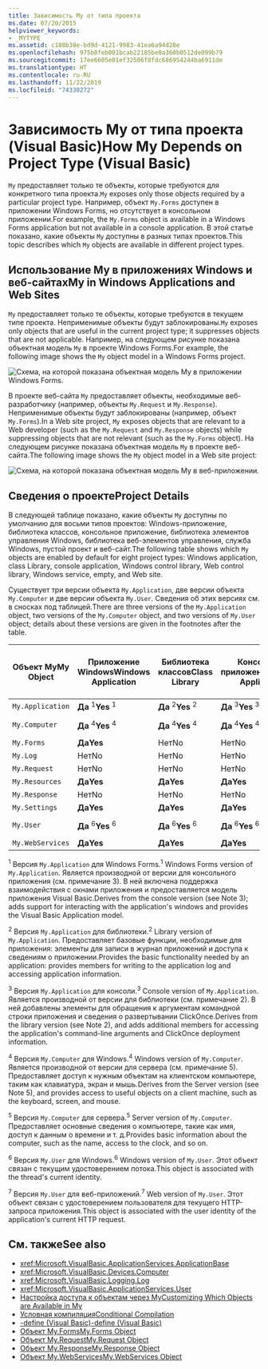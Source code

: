 ```yaml
---
title: Зависимость My от типа проекта
ms.date: 07/20/2015
helpviewer_keywords:
- _MYTYPE
ms.assetid: c188b38e-bd9d-4121-9983-41ea6a94d28e
ms.openlocfilehash: 975b8feb001bcab22185be0a360b0512de099b79
ms.sourcegitcommit: 17ee6605e01ef32506f8fdc686954244ba6911de
ms.translationtype: HT
ms.contentlocale: ru-RU
ms.lasthandoff: 11/22/2019
ms.locfileid: "74330272"
---
```

# <a name="how-my-depends-on-project-type-visual-basic"></a><span data-ttu-id="88c1a-102">Зависимость My от типа проекта (Visual Basic)</span><span class="sxs-lookup"><span data-stu-id="88c1a-102">How My Depends on Project Type (Visual Basic)</span></span>

<span data-ttu-id="88c1a-103">`My` предоставляет только те объекты, которые требуются для конкретного типа проекта.</span><span class="sxs-lookup"><span data-stu-id="88c1a-103">`My` exposes only those objects required by a particular project type.</span></span> <span data-ttu-id="88c1a-104">Например, объект `My.Forms` доступен в приложении Windows Forms, но отсутствует в консольном приложении.</span><span class="sxs-lookup"><span data-stu-id="88c1a-104">For example, the `My.Forms` object is available in a Windows Forms application but not available in a console application.</span></span> <span data-ttu-id="88c1a-105">В этой статье показано, какие объекты `My` доступны в разных типах проектов.</span><span class="sxs-lookup"><span data-stu-id="88c1a-105">This topic describes which `My` objects are available in different project types.</span></span>  
  
## <a name="my-in-windows-applications-and-web-sites"></a><span data-ttu-id="88c1a-106">Использование My в приложениях Windows и веб-сайтах</span><span class="sxs-lookup"><span data-stu-id="88c1a-106">My in Windows Applications and Web Sites</span></span>  

 <span data-ttu-id="88c1a-107">`My` предоставляет только те объекты, которые требуются в текущем типе проекта. Неприменимые объекты будут заблокированы.</span><span class="sxs-lookup"><span data-stu-id="88c1a-107">`My` exposes only objects that are useful in the current project type; it suppresses objects that are not applicable.</span></span> <span data-ttu-id="88c1a-108">Например, на следующем рисунке показана объектная модель `My` в проекте Windows Forms.</span><span class="sxs-lookup"><span data-stu-id="88c1a-108">For example, the following image shows the `My` object model in a Windows Forms project.</span></span>  
  
 ![Схема, на которой показана объектная модель My в приложении Windows Forms.](./media/how-my-depends-on-project-type/my-object-model-windows-forms.png)  
  
 <span data-ttu-id="88c1a-110">В проекте веб-сайта `My` предоставляет объекты, необходимые веб-разработчику (например, объекты `My.Request` и `My.Response`). Неприменимые объекты будут заблокированы (например, объект `My.Forms`).</span><span class="sxs-lookup"><span data-stu-id="88c1a-110">In a Web site project, `My` exposes objects that are relevant to a Web developer (such as the `My.Request` and `My.Response` objects) while suppressing objects that are not relevant (such as the `My.Forms` object).</span></span> <span data-ttu-id="88c1a-111">На следующем рисунке показана объектная модель `My` в проекте веб-сайта.</span><span class="sxs-lookup"><span data-stu-id="88c1a-111">The following image shows the `My` object model in a Web site project:</span></span>  
  
 ![Схема, на которой показана объектная модель My в веб-приложении.](./media/how-my-depends-on-project-type/my-object-model-web.png)  
  
## <a name="project-details"></a><span data-ttu-id="88c1a-113">Сведения о проекте</span><span class="sxs-lookup"><span data-stu-id="88c1a-113">Project Details</span></span>  

 <span data-ttu-id="88c1a-114">В следующей таблице показано, какие объекты `My` доступны по умолчанию для восьми типов проектов: Windows-приложение, библиотека классов, консольное приложение, библиотека элементов управления Windows, библиотека веб-элементов управления, служба Windows, пустой проект и веб-сайт.</span><span class="sxs-lookup"><span data-stu-id="88c1a-114">The following table shows which `My` objects are enabled by default for eight project types: Windows application, class Library, console application, Windows control library, Web control library, Windows service, empty, and Web site.</span></span>  
  
 <span data-ttu-id="88c1a-115">Существует три версии объекта `My.Application`, две версии объекта `My.Computer` и две версии объекта `My.User`. Сведения об этих версиях см. в сносках под таблицей.</span><span class="sxs-lookup"><span data-stu-id="88c1a-115">There are three versions of the `My.Application` object, two versions of the `My.Computer` object, and two versions of `My.User` object; details about these versions are given in the footnotes after the table.</span></span>  
  
|<span data-ttu-id="88c1a-116">Объект My</span><span class="sxs-lookup"><span data-stu-id="88c1a-116">My Object</span></span>|<span data-ttu-id="88c1a-117">Приложение Windows</span><span class="sxs-lookup"><span data-stu-id="88c1a-117">Windows Application</span></span>|<span data-ttu-id="88c1a-118">Библиотека классов</span><span class="sxs-lookup"><span data-stu-id="88c1a-118">Class Library</span></span>|<span data-ttu-id="88c1a-119">Консольное приложение</span><span class="sxs-lookup"><span data-stu-id="88c1a-119">Console Application</span></span>|<span data-ttu-id="88c1a-120">Библиотека элементов управления Windows</span><span class="sxs-lookup"><span data-stu-id="88c1a-120">Windows Control Library</span></span>|<span data-ttu-id="88c1a-121">Библиотека веб-элементов управления</span><span class="sxs-lookup"><span data-stu-id="88c1a-121">Web Control Library</span></span>|<span data-ttu-id="88c1a-122">Служба Windows</span><span class="sxs-lookup"><span data-stu-id="88c1a-122">Windows Service</span></span>|<span data-ttu-id="88c1a-123">Empty</span><span class="sxs-lookup"><span data-stu-id="88c1a-123">Empty</span></span>|<span data-ttu-id="88c1a-124">Веб-сайт</span><span class="sxs-lookup"><span data-stu-id="88c1a-124">Web Site</span></span>|  
|---|---|---|---|---|---|---|---|---|  
|`My.Application`|<span data-ttu-id="88c1a-125">**Да** <sup>1</sup></span><span class="sxs-lookup"><span data-stu-id="88c1a-125">**Yes** <sup>1</sup></span></span>|<span data-ttu-id="88c1a-126">**Да** <sup>2</sup></span><span class="sxs-lookup"><span data-stu-id="88c1a-126">**Yes** <sup>2</sup></span></span>|<span data-ttu-id="88c1a-127">**Да** <sup>3</sup></span><span class="sxs-lookup"><span data-stu-id="88c1a-127">**Yes** <sup>3</sup></span></span>|<span data-ttu-id="88c1a-128">**Да** <sup>2</sup></span><span class="sxs-lookup"><span data-stu-id="88c1a-128">**Yes** <sup>2</sup></span></span>|<span data-ttu-id="88c1a-129">Нет</span><span class="sxs-lookup"><span data-stu-id="88c1a-129">No</span></span>|<span data-ttu-id="88c1a-130">**Да** <sup>3</sup></span><span class="sxs-lookup"><span data-stu-id="88c1a-130">**Yes** <sup>3</sup></span></span>|<span data-ttu-id="88c1a-131">Нет</span><span class="sxs-lookup"><span data-stu-id="88c1a-131">No</span></span>|<span data-ttu-id="88c1a-132">Нет</span><span class="sxs-lookup"><span data-stu-id="88c1a-132">No</span></span>|  
|`My.Computer`|<span data-ttu-id="88c1a-133">**Да** <sup>4</sup></span><span class="sxs-lookup"><span data-stu-id="88c1a-133">**Yes** <sup>4</sup></span></span>|<span data-ttu-id="88c1a-134">**Да** <sup>4</sup></span><span class="sxs-lookup"><span data-stu-id="88c1a-134">**Yes** <sup>4</sup></span></span>|<span data-ttu-id="88c1a-135">**Да** <sup>4</sup></span><span class="sxs-lookup"><span data-stu-id="88c1a-135">**Yes** <sup>4</sup></span></span>|<span data-ttu-id="88c1a-136">**Да** <sup>4</sup></span><span class="sxs-lookup"><span data-stu-id="88c1a-136">**Yes** <sup>4</sup></span></span>|<span data-ttu-id="88c1a-137">**Да** <sup>5</sup></span><span class="sxs-lookup"><span data-stu-id="88c1a-137">**Yes** <sup>5</sup></span></span>|<span data-ttu-id="88c1a-138">**Да** <sup>4</sup></span><span class="sxs-lookup"><span data-stu-id="88c1a-138">**Yes** <sup>4</sup></span></span>|<span data-ttu-id="88c1a-139">Нет</span><span class="sxs-lookup"><span data-stu-id="88c1a-139">No</span></span>|<span data-ttu-id="88c1a-140">**Да** <sup>5</sup></span><span class="sxs-lookup"><span data-stu-id="88c1a-140">**Yes** <sup>5</sup></span></span>|  
|`My.Forms`|<span data-ttu-id="88c1a-141">**Да**</span><span class="sxs-lookup"><span data-stu-id="88c1a-141">**Yes**</span></span>|<span data-ttu-id="88c1a-142">Нет</span><span class="sxs-lookup"><span data-stu-id="88c1a-142">No</span></span>|<span data-ttu-id="88c1a-143">Нет</span><span class="sxs-lookup"><span data-stu-id="88c1a-143">No</span></span>|<span data-ttu-id="88c1a-144">**Да**</span><span class="sxs-lookup"><span data-stu-id="88c1a-144">**Yes**</span></span>|<span data-ttu-id="88c1a-145">Нет</span><span class="sxs-lookup"><span data-stu-id="88c1a-145">No</span></span>|<span data-ttu-id="88c1a-146">Нет</span><span class="sxs-lookup"><span data-stu-id="88c1a-146">No</span></span>|<span data-ttu-id="88c1a-147">Нет</span><span class="sxs-lookup"><span data-stu-id="88c1a-147">No</span></span>|<span data-ttu-id="88c1a-148">Нет</span><span class="sxs-lookup"><span data-stu-id="88c1a-148">No</span></span>|  
|`My.Log`|<span data-ttu-id="88c1a-149">Нет</span><span class="sxs-lookup"><span data-stu-id="88c1a-149">No</span></span>|<span data-ttu-id="88c1a-150">Нет</span><span class="sxs-lookup"><span data-stu-id="88c1a-150">No</span></span>|<span data-ttu-id="88c1a-151">Нет</span><span class="sxs-lookup"><span data-stu-id="88c1a-151">No</span></span>|<span data-ttu-id="88c1a-152">Нет</span><span class="sxs-lookup"><span data-stu-id="88c1a-152">No</span></span>|<span data-ttu-id="88c1a-153">Нет</span><span class="sxs-lookup"><span data-stu-id="88c1a-153">No</span></span>|<span data-ttu-id="88c1a-154">Нет</span><span class="sxs-lookup"><span data-stu-id="88c1a-154">No</span></span>|<span data-ttu-id="88c1a-155">Нет</span><span class="sxs-lookup"><span data-stu-id="88c1a-155">No</span></span>|<span data-ttu-id="88c1a-156">**Да**</span><span class="sxs-lookup"><span data-stu-id="88c1a-156">**Yes**</span></span>|  
|`My.Request`|<span data-ttu-id="88c1a-157">Нет</span><span class="sxs-lookup"><span data-stu-id="88c1a-157">No</span></span>|<span data-ttu-id="88c1a-158">Нет</span><span class="sxs-lookup"><span data-stu-id="88c1a-158">No</span></span>|<span data-ttu-id="88c1a-159">Нет</span><span class="sxs-lookup"><span data-stu-id="88c1a-159">No</span></span>|<span data-ttu-id="88c1a-160">Нет</span><span class="sxs-lookup"><span data-stu-id="88c1a-160">No</span></span>|<span data-ttu-id="88c1a-161">Нет</span><span class="sxs-lookup"><span data-stu-id="88c1a-161">No</span></span>|<span data-ttu-id="88c1a-162">Нет</span><span class="sxs-lookup"><span data-stu-id="88c1a-162">No</span></span>|<span data-ttu-id="88c1a-163">Нет</span><span class="sxs-lookup"><span data-stu-id="88c1a-163">No</span></span>|<span data-ttu-id="88c1a-164">**Да**</span><span class="sxs-lookup"><span data-stu-id="88c1a-164">**Yes**</span></span>|  
|`My.Resources`|<span data-ttu-id="88c1a-165">**Да**</span><span class="sxs-lookup"><span data-stu-id="88c1a-165">**Yes**</span></span>|<span data-ttu-id="88c1a-166">**Да**</span><span class="sxs-lookup"><span data-stu-id="88c1a-166">**Yes**</span></span>|<span data-ttu-id="88c1a-167">**Да**</span><span class="sxs-lookup"><span data-stu-id="88c1a-167">**Yes**</span></span>|<span data-ttu-id="88c1a-168">**Да**</span><span class="sxs-lookup"><span data-stu-id="88c1a-168">**Yes**</span></span>|<span data-ttu-id="88c1a-169">**Да**</span><span class="sxs-lookup"><span data-stu-id="88c1a-169">**Yes**</span></span>|<span data-ttu-id="88c1a-170">**Да**</span><span class="sxs-lookup"><span data-stu-id="88c1a-170">**Yes**</span></span>|<span data-ttu-id="88c1a-171">Нет</span><span class="sxs-lookup"><span data-stu-id="88c1a-171">No</span></span>|<span data-ttu-id="88c1a-172">Нет</span><span class="sxs-lookup"><span data-stu-id="88c1a-172">No</span></span>|  
|`My.Response`|<span data-ttu-id="88c1a-173">Нет</span><span class="sxs-lookup"><span data-stu-id="88c1a-173">No</span></span>|<span data-ttu-id="88c1a-174">Нет</span><span class="sxs-lookup"><span data-stu-id="88c1a-174">No</span></span>|<span data-ttu-id="88c1a-175">Нет</span><span class="sxs-lookup"><span data-stu-id="88c1a-175">No</span></span>|<span data-ttu-id="88c1a-176">Нет</span><span class="sxs-lookup"><span data-stu-id="88c1a-176">No</span></span>|<span data-ttu-id="88c1a-177">Нет</span><span class="sxs-lookup"><span data-stu-id="88c1a-177">No</span></span>|<span data-ttu-id="88c1a-178">Нет</span><span class="sxs-lookup"><span data-stu-id="88c1a-178">No</span></span>|<span data-ttu-id="88c1a-179">Нет</span><span class="sxs-lookup"><span data-stu-id="88c1a-179">No</span></span>|<span data-ttu-id="88c1a-180">**Да**</span><span class="sxs-lookup"><span data-stu-id="88c1a-180">**Yes**</span></span>|  
|`My.Settings`|<span data-ttu-id="88c1a-181">**Да**</span><span class="sxs-lookup"><span data-stu-id="88c1a-181">**Yes**</span></span>|<span data-ttu-id="88c1a-182">**Да**</span><span class="sxs-lookup"><span data-stu-id="88c1a-182">**Yes**</span></span>|<span data-ttu-id="88c1a-183">**Да**</span><span class="sxs-lookup"><span data-stu-id="88c1a-183">**Yes**</span></span>|<span data-ttu-id="88c1a-184">**Да**</span><span class="sxs-lookup"><span data-stu-id="88c1a-184">**Yes**</span></span>|<span data-ttu-id="88c1a-185">**Да**</span><span class="sxs-lookup"><span data-stu-id="88c1a-185">**Yes**</span></span>|<span data-ttu-id="88c1a-186">**Да**</span><span class="sxs-lookup"><span data-stu-id="88c1a-186">**Yes**</span></span>|<span data-ttu-id="88c1a-187">Нет</span><span class="sxs-lookup"><span data-stu-id="88c1a-187">No</span></span>|<span data-ttu-id="88c1a-188">Нет</span><span class="sxs-lookup"><span data-stu-id="88c1a-188">No</span></span>|  
|`My.User`|<span data-ttu-id="88c1a-189">**Да** <sup>6</sup></span><span class="sxs-lookup"><span data-stu-id="88c1a-189">**Yes** <sup>6</sup></span></span>|<span data-ttu-id="88c1a-190">**Да** <sup>6</sup></span><span class="sxs-lookup"><span data-stu-id="88c1a-190">**Yes** <sup>6</sup></span></span>|<span data-ttu-id="88c1a-191">**Да** <sup>6</sup></span><span class="sxs-lookup"><span data-stu-id="88c1a-191">**Yes** <sup>6</sup></span></span>|<span data-ttu-id="88c1a-192">**Да** <sup>6</sup></span><span class="sxs-lookup"><span data-stu-id="88c1a-192">**Yes** <sup>6</sup></span></span>|<span data-ttu-id="88c1a-193">**Да** <sup>7</sup></span><span class="sxs-lookup"><span data-stu-id="88c1a-193">**Yes** <sup>7</sup></span></span>|<span data-ttu-id="88c1a-194">**Да** <sup>6</sup></span><span class="sxs-lookup"><span data-stu-id="88c1a-194">**Yes** <sup>6</sup></span></span>|<span data-ttu-id="88c1a-195">Нет</span><span class="sxs-lookup"><span data-stu-id="88c1a-195">No</span></span>|<span data-ttu-id="88c1a-196">**Да** <sup>7</sup></span><span class="sxs-lookup"><span data-stu-id="88c1a-196">**Yes** <sup>7</sup></span></span>|  
|`My.WebServices`|<span data-ttu-id="88c1a-197">**Да**</span><span class="sxs-lookup"><span data-stu-id="88c1a-197">**Yes**</span></span>|<span data-ttu-id="88c1a-198">**Да**</span><span class="sxs-lookup"><span data-stu-id="88c1a-198">**Yes**</span></span>|<span data-ttu-id="88c1a-199">**Да**</span><span class="sxs-lookup"><span data-stu-id="88c1a-199">**Yes**</span></span>|<span data-ttu-id="88c1a-200">**Да**</span><span class="sxs-lookup"><span data-stu-id="88c1a-200">**Yes**</span></span>|<span data-ttu-id="88c1a-201">**Да**</span><span class="sxs-lookup"><span data-stu-id="88c1a-201">**Yes**</span></span>|<span data-ttu-id="88c1a-202">**Да**</span><span class="sxs-lookup"><span data-stu-id="88c1a-202">**Yes**</span></span>|<span data-ttu-id="88c1a-203">Нет</span><span class="sxs-lookup"><span data-stu-id="88c1a-203">No</span></span>|<span data-ttu-id="88c1a-204">Нет</span><span class="sxs-lookup"><span data-stu-id="88c1a-204">No</span></span>|  
  
 <span data-ttu-id="88c1a-205"><sup>1</sup> Версия `My.Application` для Windows Forms.</span><span class="sxs-lookup"><span data-stu-id="88c1a-205"><sup>1</sup> Windows Forms version of `My.Application`.</span></span> <span data-ttu-id="88c1a-206">Является производной от версии для консольного приложения (см. примечание 3). В ней включена поддержка взаимодействия с окнами приложения и предоставляется модель приложения Visual Basic.</span><span class="sxs-lookup"><span data-stu-id="88c1a-206">Derives from the console version (see Note 3); adds support for interacting with the application's windows and provides the Visual Basic Application model.</span></span>  
  
 <span data-ttu-id="88c1a-207"><sup>2</sup> Версия `My.Application` для библиотеки.</span><span class="sxs-lookup"><span data-stu-id="88c1a-207"><sup>2</sup> Library version of `My.Application`.</span></span> <span data-ttu-id="88c1a-208">Предоставляет базовые функции, необходимые для приложения: элементы для записи в журнал приложений и доступа к сведениям о приложении.</span><span class="sxs-lookup"><span data-stu-id="88c1a-208">Provides the basic functionality needed by an application: provides members for writing to the application log and accessing application information.</span></span>  
  
 <span data-ttu-id="88c1a-209"><sup>3</sup> Версия `My.Application` для консоли.</span><span class="sxs-lookup"><span data-stu-id="88c1a-209"><sup>3</sup> Console version of `My.Application`.</span></span> <span data-ttu-id="88c1a-210">Является производной от версии для библиотеки (см. примечание 2). В ней добавлены элементы для обращения к аргументам командной строки приложения и сведения о развертывании ClickOnce.</span><span class="sxs-lookup"><span data-stu-id="88c1a-210">Derives from the library version (see Note 2), and adds additional members for accessing the application's command-line arguments and ClickOnce deployment information.</span></span>  
  
 <span data-ttu-id="88c1a-211"><sup>4</sup> Версия `My.Computer` для Windows.</span><span class="sxs-lookup"><span data-stu-id="88c1a-211"><sup>4</sup> Windows version of `My.Computer`.</span></span> <span data-ttu-id="88c1a-212">Является производной от версии для сервера (см. примечание 5). Предоставляет доступ к нужным объектам на клиентском компьютере, таким как клавиатура, экран и мышь.</span><span class="sxs-lookup"><span data-stu-id="88c1a-212">Derives from the Server version (see Note 5), and provides access to useful objects on a client machine, such as the keyboard, screen, and mouse.</span></span>  
  
 <span data-ttu-id="88c1a-213"><sup>5</sup> Версия `My.Computer` для сервера.</span><span class="sxs-lookup"><span data-stu-id="88c1a-213"><sup>5</sup> Server version of `My.Computer`.</span></span> <span data-ttu-id="88c1a-214">Предоставляет основные сведения о компьютере, такие как имя, доступ к данным о времени и т. д.</span><span class="sxs-lookup"><span data-stu-id="88c1a-214">Provides basic information about the computer, such as the name, access to the clock, and so on.</span></span>  
  
 <span data-ttu-id="88c1a-215"><sup>6</sup> Версия `My.User` для Windows.</span><span class="sxs-lookup"><span data-stu-id="88c1a-215"><sup>6</sup> Windows version of `My.User`.</span></span> <span data-ttu-id="88c1a-216">Этот объект связан с текущим удостоверением потока.</span><span class="sxs-lookup"><span data-stu-id="88c1a-216">This object is associated with the thread's current identity.</span></span>  
  
 <span data-ttu-id="88c1a-217"><sup>7</sup> Версия `My.User` для веб-приложений.</span><span class="sxs-lookup"><span data-stu-id="88c1a-217"><sup>7</sup> Web version of `My.User`.</span></span> <span data-ttu-id="88c1a-218">Этот объект связан с удостоверением пользователя для текущего HTTP-запроса приложения.</span><span class="sxs-lookup"><span data-stu-id="88c1a-218">This object is associated with the user identity of the application's current HTTP request.</span></span>  
  
## <a name="see-also"></a><span data-ttu-id="88c1a-219">См. также</span><span class="sxs-lookup"><span data-stu-id="88c1a-219">See also</span></span>

- <xref:Microsoft.VisualBasic.ApplicationServices.ApplicationBase>
- <xref:Microsoft.VisualBasic.Devices.Computer>
- <xref:Microsoft.VisualBasic.Logging.Log>
- <xref:Microsoft.VisualBasic.ApplicationServices.User>
- [<span data-ttu-id="88c1a-220">Настройка доступа к объектам через My</span><span class="sxs-lookup"><span data-stu-id="88c1a-220">Customizing Which Objects are Available in My</span></span>](../../../visual-basic/developing-apps/customizing-extending-my/customizing-which-objects-are-available-in-my.md)
- [<span data-ttu-id="88c1a-221">Условная компиляция</span><span class="sxs-lookup"><span data-stu-id="88c1a-221">Conditional Compilation</span></span>](../../../visual-basic/programming-guide/program-structure/conditional-compilation.md)
- [<span data-ttu-id="88c1a-222">-define (Visual Basic)</span><span class="sxs-lookup"><span data-stu-id="88c1a-222">-define (Visual Basic)</span></span>](../../../visual-basic/reference/command-line-compiler/define.md)
- [<span data-ttu-id="88c1a-223">Объект My.Forms</span><span class="sxs-lookup"><span data-stu-id="88c1a-223">My.Forms Object</span></span>](../../../visual-basic/language-reference/objects/my-forms-object.md)
- [<span data-ttu-id="88c1a-224">Объект My.Request</span><span class="sxs-lookup"><span data-stu-id="88c1a-224">My.Request Object</span></span>](../../../visual-basic/language-reference/objects/my-request-object.md)
- [<span data-ttu-id="88c1a-225">Объект My.Response</span><span class="sxs-lookup"><span data-stu-id="88c1a-225">My.Response Object</span></span>](../../../visual-basic/language-reference/objects/my-response-object.md)
- [<span data-ttu-id="88c1a-226">Объект My.WebServices</span><span class="sxs-lookup"><span data-stu-id="88c1a-226">My.WebServices Object</span></span>](../../../visual-basic/language-reference/objects/my-webservices-object.md)
